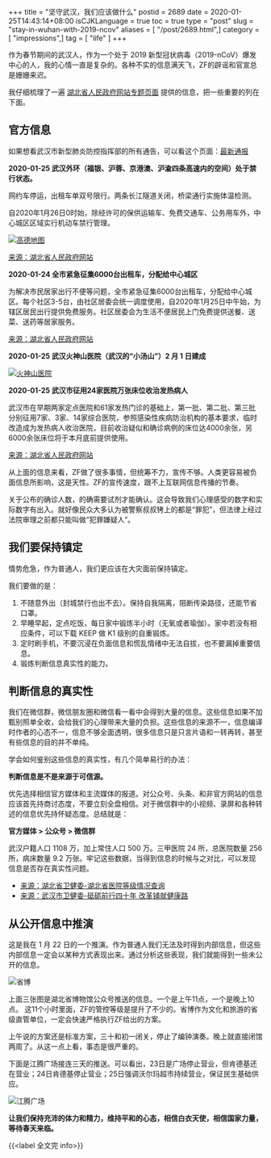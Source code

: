+++
title = "坚守武汉，我们应该做什么"
postid = 2689
date = 2020-01-25T14:43:14+08:00
isCJKLanguage = true
toc = true
type = "post"
slug = "stay-in-wuhan-with-2019-ncov"
aliases = [ "/post/2689.html",]
category = [ "impressions",]
tag = [ "life" ]
+++

作为春节期间的武汉人，作为一个处于 2019 新型冠状病毒（2019-nCoV）爆发中心的人，我的心情一直是复杂的。各种不实的信息满天飞，ZF的辟谣和官宣总是姗姗来迟。 <!--more-->

我仔细梳理了一遍 [湖北省人民政府网站专题页面](https://www.hubei.gov.cn/zhuanti/2020/gzxxgzbd/) 提供的信息，把一些重要的列在下面。

## 官方信息 

如果想看武汉市新型肺炎防控指挥部的所有通告，可以看这个页面：[最新通报](https://www.hubei.gov.cn/zhuanti/2020/gzxxgzbd/zxtb/)

**2020-01-25 武汉外环（福银、沪蓉、京港澳、沪渝四条高速内的空间）处于禁行状态。**

网约车停运，出租车单双号限行。两条长江隧道关闭，桥梁通行实施体温检测。

自2020年1月26日0时始，除经许可的保供运输车、免费交通车、公务用车外，中心城区区域实行机动车禁行管理。

[![高德地图](/uploads/2020/01/wuhan-gaode.jpg)](https://www.hubei.gov.cn/zhuanti/2020/gzxxgzbd/zxtb/202001/t20200125_2014946.shtml)

[来源：湖北省人民政府网站](https://www.hubei.gov.cn/zhuanti/2020/gzxxgzbd/zxtb/202001/t20200124_2014657.shtml)

**2020-01-24 全市紧急征集6000台出租车，分配给中心城区**

为解决市民居家出行不便等问题，全市紧急征集6000台出租车，分配给中心城区。每个社区3-5台，由社区居委会统一调度使用，自2020年1月25日中午始，为辖区居民出行提供免费服务。社区居委会为生活不便居民上门免费提供送餐、送菜、送药等居家服务。

[来源：湖北省人民政府网站](https://www.hubei.gov.cn/zhuanti/2020/gzxxgzbd/zxtb/202001/t20200124_2014820.shtml)

**2020-01-25 武汉火神山医院（武汉的“小汤山”）2 月 1 日建成**

[![火神山医院](/uploads/2020/01/wuhan-huoshen.jpg)](https://www.hubei.gov.cn/zhuanti/2020/gzxxgzbd/qfqk/202001/t20200125_2014898.shtml)

**2020-01-25 武汉市征用24家医院万张床位收治发热病人**

武汉市在早期两家定点医院和61家发热门诊的基础上，第一批、第二批、第三批分别征用7家、3家、14家综合医院，参照感染性疾病防治机构的基本要求，临时改造成为发热病人收治医院，目前收治疑似和确诊病例的床位达4000余张，另6000余张床位将于本月底前提供使用。

[来源：湖北省人民政府网站](https://www.hubei.gov.cn/zhuanti/2020/gzxxgzbd/qfqk/202001/t20200125_2014933.shtml)

从上面的信息来看，ZF做了很多事情，但统筹不力，宣传不够。人类更容易被负面信息所影响，这是天性。ZF的宣传速度，跟不上互联网信息传播的节奏。

关于公布的确诊人数，的确需要试剂才能确认。这会导致我们心理感受的数字和实际数字有出入。就好像民众大多认为被警察叔叔铐上的都是“罪犯”，但法律上经过法院审理之前都只能叫做“犯罪嫌疑人”。

## 我们要保持镇定

情势危急，作为普通人，我们更应该在大灾面前保持镇定。

我们要做的是：

1. 不随意外出（封城禁行也出不去）。保持自我隔离，阻断传染路径，还能节省口罩。
2. 早睡早起，定点吃饭，每日家中锻炼半小时（无氧或者瑜伽）。家中若没有相应条件，可以下载 KEEP 做 K1 级别的自重锻炼。
3. 定时刷手机，不要沉浸在负面信息和慌乱情绪中无法自拔，也不要漏掉重要信息。
4. 锻炼判断信息真实性的能力。

## 判断信息的真实性

我们在微信群，微信朋友圈和微信看一看中会得到大量的信息。这些信息如果不加甄别照单全收，会给我们的心理带来大量的负担。这些信息的来源不一，信息编译时作者的心态不一，信息不够全面透明，很多信息只是只言片语和一转再转，甚至有些信息的目的并不单纯。

学会如何鉴别这些信息的真实性，有几个简单易行的办法：

**判断信息是不是来源于可信源。**

优先选择相信官方媒体和主流媒体的报道。对公众号、头条、和非官方网站的信息应该首先持商讨态度，不要立刻全盘相信。对于微信群中的小视频、录屏和各种转述的信息优先持怀疑态度。总结就是：

**官方媒体 > 公众号 > 微信群**

武汉户籍人口 1108 万，加上常住人口 500 万。三甲医院 24 所，总医院数量 256 所，病床数量 9.2 万张。牢记这些数据，当得到信息的时候与之对比，可以发现信息是否存在真实性问题。

- [来源：湖北省卫健委-湖北省医院等级情况查询](http://wjw.hubei.gov.cn/bsfw/bmcxfw/hbsyydjqkcx/select.shtml?xzqh=420100&xzqhName=%E6%AD%A6%E6%B1%89%E5%B8%82)
- [来源：武汉市卫健委-砥砺前行四十年 改革铺就健康路](http://wjw.wuhan.gov.cn/front/web/showDetail/2018121306334)

## 从公开信息中推演

这是我在 1 月 22 日的一个推演。作为普通人我们无法及时得到内部信息，但这些内部信息一定会以某种方式表现出来。通过分析这些表现，我们就能得到一些未公开的信息。

![省博](/uploads/2020/01/wuhan-sb.jpg)

上面三张图是湖北省博物馆公众号推送的信息。一个是上午11点，一个是晚上10点。 这11个小时里面，ZF的管控等级是提升了不少的。省博作为文化和旅游的省级直管单位，一定会快速严格执行ZF给出的方案。

上午说的方案还是标准方案，三十和初一闭关，停止了编钟演奏。晚上就直接闭馆两周了。从这一点上看，事态是很严重的。

下面是江腾广场接连三天的推送。可以看出，23日是广场停止营业，但肯德基还在营业；24日肯德基停止营业；25日强调沃尔玛超市持续营业，保证民生基础供应。

![江腾广场](/uploads/2020/01/wuhan-jt.jpg)

**让我们保持充沛的体力和精力，维持平和的心态，相信白衣天使，相信国家力量，等待春天来临。**

{{<label 全文完 info>}}